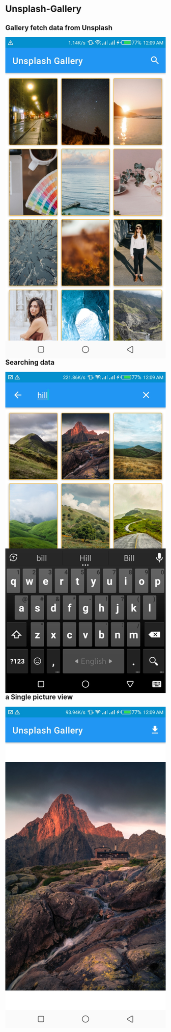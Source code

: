 # Unsplash-Gallery

## Gallery fetch data from Unsplash

<p><img align="left" src="https://github.com/mdrakibulislam-official/Assets/blob/main/Screenshot_20230224-000907%5B1%5D.jpg"  /></p>

## Searching data 

<p><img align="left" src="https://github.com/mdrakibulislam-official/Assets/blob/main/Screenshot_20230224-000938%5B1%5D.jpg"  /></p>

## a Single picture view 

<p><img align="left" src="https://github.com/mdrakibulislam-official/Assets/blob/main/Screenshot_20230224-000950%5B1%5D.jpg"  /></p>
